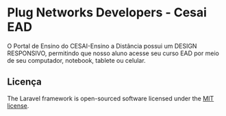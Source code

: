 # Plug Networks Developers - Cesai EAD

O Portal de Ensino do CESAI-Ensino a Distância possui um DESIGN RESPONSIVO, permitindo que nosso aluno acesse seu curso EAD por meio de seu computador, notebook, tablete ou celular.

## Licença

The Laravel framework is open-sourced software licensed under the [MIT license](http://opensource.org/licenses/MIT).
